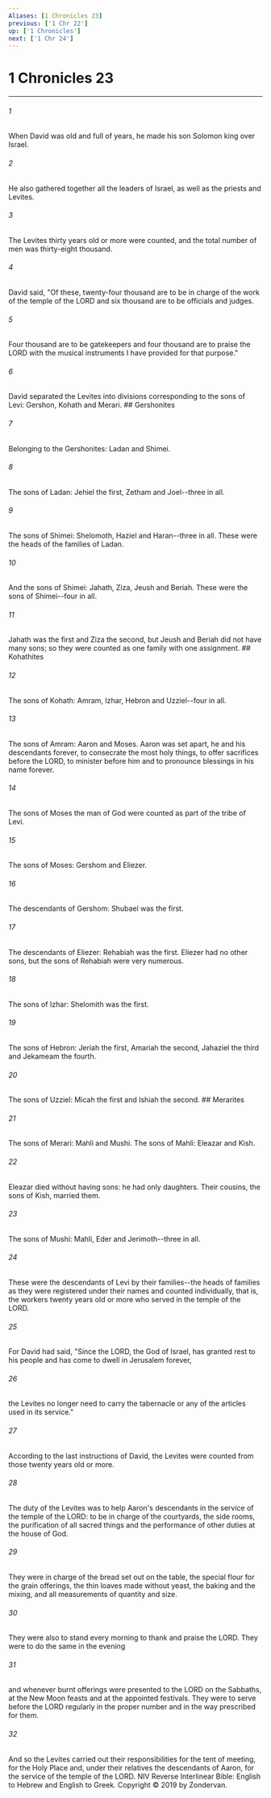 ```yaml
---
Aliases: [1 Chronicles 23]
previous: ['1 Chr 22']
up: ['1 Chronicles']
next: ['1 Chr 24']
---
```

# 1 Chronicles 23

***


###### 1 
When David was old and full of years, he made his son Solomon king over Israel. 

###### 2 
He also gathered together all the leaders of Israel, as well as the priests and Levites. 

###### 3 
The Levites thirty years old or more were counted, and the total number of men was thirty-eight thousand. 

###### 4 
David said, "Of these, twenty-four thousand are to be in charge of the work of the temple of the LORD and six thousand are to be officials and judges. 

###### 5 
Four thousand are to be gatekeepers and four thousand are to praise the LORD with the musical instruments I have provided for that purpose." 

###### 6 
David separated the Levites into divisions corresponding to the sons of Levi: Gershon, Kohath and Merari. ## Gershonites 

###### 7 
Belonging to the Gershonites: Ladan and Shimei. 

###### 8 
The sons of Ladan: Jehiel the first, Zetham and Joel--three in all. 

###### 9 
The sons of Shimei: Shelomoth, Haziel and Haran--three in all. These were the heads of the families of Ladan. 

###### 10 
And the sons of Shimei: Jahath, Ziza, Jeush and Beriah. These were the sons of Shimei--four in all. 

###### 11 
Jahath was the first and Ziza the second, but Jeush and Beriah did not have many sons; so they were counted as one family with one assignment. ## Kohathites 

###### 12 
The sons of Kohath: Amram, Izhar, Hebron and Uzziel--four in all. 

###### 13 
The sons of Amram: Aaron and Moses. Aaron was set apart, he and his descendants forever, to consecrate the most holy things, to offer sacrifices before the LORD, to minister before him and to pronounce blessings in his name forever. 

###### 14 
The sons of Moses the man of God were counted as part of the tribe of Levi. 

###### 15 
The sons of Moses: Gershom and Eliezer. 

###### 16 
The descendants of Gershom: Shubael was the first. 

###### 17 
The descendants of Eliezer: Rehabiah was the first. Eliezer had no other sons, but the sons of Rehabiah were very numerous. 

###### 18 
The sons of Izhar: Shelomith was the first. 

###### 19 
The sons of Hebron: Jeriah the first, Amariah the second, Jahaziel the third and Jekameam the fourth. 

###### 20 
The sons of Uzziel: Micah the first and Ishiah the second. ## Merarites 

###### 21 
The sons of Merari: Mahli and Mushi. The sons of Mahli: Eleazar and Kish. 

###### 22 
Eleazar died without having sons: he had only daughters. Their cousins, the sons of Kish, married them. 

###### 23 
The sons of Mushi: Mahli, Eder and Jerimoth--three in all. 

###### 24 
These were the descendants of Levi by their families--the heads of families as they were registered under their names and counted individually, that is, the workers twenty years old or more who served in the temple of the LORD. 

###### 25 
For David had said, "Since the LORD, the God of Israel, has granted rest to his people and has come to dwell in Jerusalem forever, 

###### 26 
the Levites no longer need to carry the tabernacle or any of the articles used in its service." 

###### 27 
According to the last instructions of David, the Levites were counted from those twenty years old or more. 

###### 28 
The duty of the Levites was to help Aaron's descendants in the service of the temple of the LORD: to be in charge of the courtyards, the side rooms, the purification of all sacred things and the performance of other duties at the house of God. 

###### 29 
They were in charge of the bread set out on the table, the special flour for the grain offerings, the thin loaves made without yeast, the baking and the mixing, and all measurements of quantity and size. 

###### 30 
They were also to stand every morning to thank and praise the LORD. They were to do the same in the evening 

###### 31 
and whenever burnt offerings were presented to the LORD on the Sabbaths, at the New Moon feasts and at the appointed festivals. They were to serve before the LORD regularly in the proper number and in the way prescribed for them. 

###### 32 
And so the Levites carried out their responsibilities for the tent of meeting, for the Holy Place and, under their relatives the descendants of Aaron, for the service of the temple of the LORD. NIV Reverse Interlinear Bible: English to Hebrew and English to Greek. Copyright © 2019 by Zondervan.
